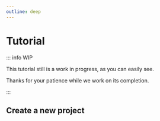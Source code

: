 ```yaml
---
outline: deep
---
```


# Tutorial

::: info WIP

This tutorial still is a work in progress, as you can easily see.

Thanks for your patience while we work on its completion.

:::

## Create a new project

## 